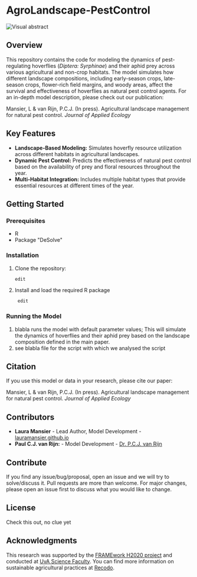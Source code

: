 # AgroLandscape-PestControl

![Visual abstract](https://github.com/user-attachments/assets/65a76517-05ce-4a9e-9299-fbe92169b438)

## Overview
This repository contains the code for modeling the dynamics of pest-regulating hoverflies (*Diptera: Syrphinae*) and their aphid prey across various agricultural and non-crop habitats. The model simulates how different landscape compositions, including early-season crops, late-season crops, flower-rich field margins, and woody areas, affect the survival and effectiveness of hoverflies as natural pest control agents.
For an in-depth model description, please check out our publication: 

Mansier, L & van Rijn, P.C.J. (In press). Agricultural landscape management for natural pest control. *Journal of Applied Ecology*

## Key Features
- **Landscape-Based Modeling:** Simulates hoverfly resource utilization across different habitats in agricultural landscapes.
- **Dynamic Pest Control:** Predicts the effectiveness of natural pest control based on the availability of prey and floral resources throughout the year.
- **Multi-Habitat Integration:** Includes multiple habitat types that provide essential resources at different times of the year.

## Getting Started
### Prerequisites
- R
- Package "DeSolve"

### Installation
1. Clone the repository:
    ```bash
    edit
    ```
2. Install and load the required R package
   ```bash
    edit
    ```
### Running the Model
1. blabla runs the model with default parameter values; This will simulate the dynamics of hoverflies and their aphid prey based on the landscape composition defined in the main paper.
2. see blabla file for the script with which we analysed the script


## Citation
If you use this model or data in your research, please cite our paper:

Mansier, L & van Rijn, P.C.J. (In press). Agricultural landscape management for natural pest control. *Journal of Applied Ecology*

## Contributors
- **Laura Mansier** - Lead Author, Model Development - [lauramansier.github.io](https://lauramansier.github.io/)
- **Paul C.J. van Rijn:** - Model Development - [Dr. P.C.J. van Rijn](https://www.uva.nl/en/profile/r/i/p.c.j.vanrijn/p.c.j.vanrijn.html)

## Contribute
If you find any issue/bug/proposal, open an issue and we will try to solve/discuss it.
Pull requests are more than welcome. For major changes, please open an issue first to discuss what you would like to change. 

## License
Check this out, no clue yet

## Acknowledgments
This research was supported by the [FRAMEwork H2020 project](https://www.framework-biodiversity.eu/) and conducted at [UvA Science Faculty](https://science.uva.nl/). You can find more information on sustainable agricultural practices at [Recodo](https://recodo.io/).






